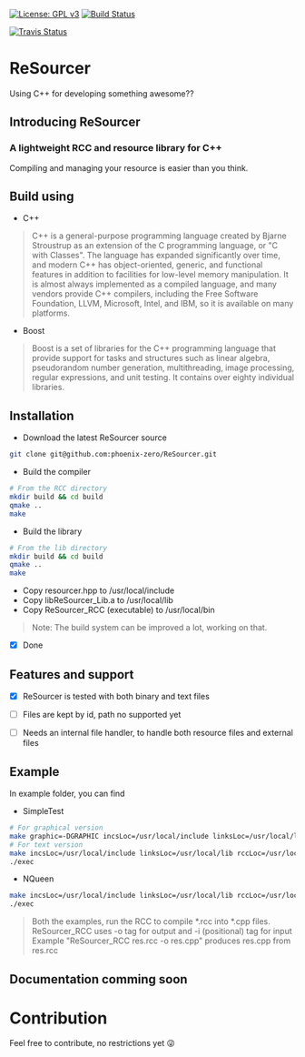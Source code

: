 [![License: GPL v3](https://img.shields.io/badge/License-GPLv3-blue.svg)](https://www.gnu.org/licenses/gpl-3.0)
[![Build Status](https://travis-ci.com/phoenix-zero/ReSourcer.svg?branch=master)](https://travis-ci.com/phoenix-zero/ReSourcer)

[![Travis Status](https://img.shields.io/travis/com/phoenix-zero/ReSourcer/master.svg?label=tests&logo=travis&style=popout-square)](https://travis-ci.com/phoenix-zero/ReSourcer)

# ReSourcer

Using C++ for developing something awesome??

## Introducing ReSourcer
### A lightweight RCC and resource library for C++

Compiling and managing your resource is easier than you think.

## Build using

- C++
> C++ is a general-purpose programming language created by Bjarne Stroustrup as an extension of the C programming language, or "C with Classes". The language has expanded significantly over time, and modern C++ has object-oriented, generic, and functional features in addition to facilities for low-level memory manipulation. It is almost always implemented as a compiled language, and many vendors provide C++ compilers, including the Free Software Foundation, LLVM, Microsoft, Intel, and IBM, so it is available on many platforms.
- Boost
> Boost is a set of libraries for the C++ programming language that provide support for tasks and structures such as linear algebra, pseudorandom number generation, multithreading, image processing, regular expressions, and unit testing. It contains over eighty individual libraries.

## Installation

- Download the latest ReSourcer source
```bash 
git clone git@github.com:phoenix-zero/ReSourcer.git
```
- Build the compiler
```bash
# From the RCC directory
mkdir build && cd build
qmake ..
make
```
- Build the library
```bash
# From the lib directory
mkdir build && cd build
qmake ..
make
```

- Copy resourcer.hpp to /usr/local/include
- Copy libReSourcer_Lib.a to /usr/local/lib
- Copy ReSourcer_RCC (executable) to /usr/local/bin

> Note: The build system can be improved a lot, working on that.

- [x] Done

## Features and support
- [x] ReSourcer is tested with both binary and text files

- [ ] Files are kept by id, path no supported yet

- [ ] Needs an internal file handler, to handle both resource files and external files

## Example

In example folder, you can find

- SimpleTest
```bash
# For graphical version
make graphic=-DGRAPHIC incsLoc=/usr/local/include linksLoc=/usr/local/lib rccLoc=/usr/local/bin
# For text version 
make incsLoc=/usr/local/include linksLoc=/usr/local/lib rccLoc=/usr/local/bin
./exec
```

- NQueen
```bash
make incsLoc=/usr/local/include linksLoc=/usr/local/lib rccLoc=/usr/local/bin
./exec
```

> Both the examples, run the RCC to compile *.rcc into *.cpp files. ReSourcer_RCC uses -o tag for output and -i (positional) tag for input
> Example "ReSourcer_RCC res.rcc -o res.cpp" produces res.cpp from res.rcc


## Documentation comming soon



# Contribution
Feel free to contribute, no restrictions yet :stuck_out_tongue_winking_eye:
